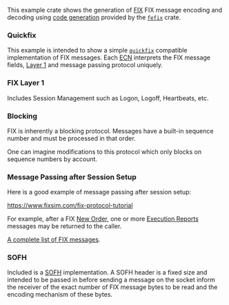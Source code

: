 
This example crate shows the generation of [FIX](https://www.fixtrading.org/)
FIX message encoding and decoding using [code generation](https://github.com/ferrumfix/ferrumfix)
provided by the [`fefix`](https://crates.io/crates/fefix) crate.

### Quickfix

This example is intended to show a simple [`quickfix`](https://github.com/quickfix/quickfix)
compatible implementation of FIX messages. Each [ECN](https://www.investopedia.com/terms/e/ecn.asp)
interprets the FIX message fields, [Layer 1](https://www.fixtrading.org/standards/fix-session-layer-online/)
and message passing protocol uniquely.

### FIX Layer 1

Includes Session Management such as Logon, Logoff, Heartbeats, etc.

### Blocking 

FIX is inherently a blocking protocol. Messages have a built-in sequence number
and must be processed in that order. 

One can imagine modifications to this protocol which only blocks on sequence numbers 
by account.

### Message Passing after Session Setup

Here is a good example of message passing after session setup:

<https://www.fixsim.com/fix-protocol-tutorial>

For example, after a FIX [New Order](https://www.onixs.biz/fix-dictionary/4.4/msgType_D_68.html), 
one or more [Execution Reports](https://www.onixs.biz/fix-dictionary/4.4/msgType_8_8.html) messages 
may be returned to the caller.

[A complete list of FIX messages](https://www.onixs.biz/fix-dictionary/4.4/msgs_by_msg_type.html). 

### SOFH

Included is a [SOFH](https://www.fixtrading.org/standards/fix-sofh/) implementation.
A SOFH header is a fixed size and intended to be passed in before sending a message 
on the socket inform the receiver of the exact number of FIX message bytes to be 
read and the encoding mechanism of these bytes.



